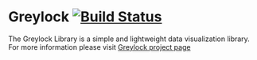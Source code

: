 # Greylock [![Build Status](https://api.travis-ci.org/Datamart/Greylock.svg?branch=master)](http://travis-ci.org/Datamart/Greylock) 
The Greylock Library is a simple and lightweight data visualization library.<br>
For more information please visit [Greylock project page](http://datamart.github.io/Greylock)
